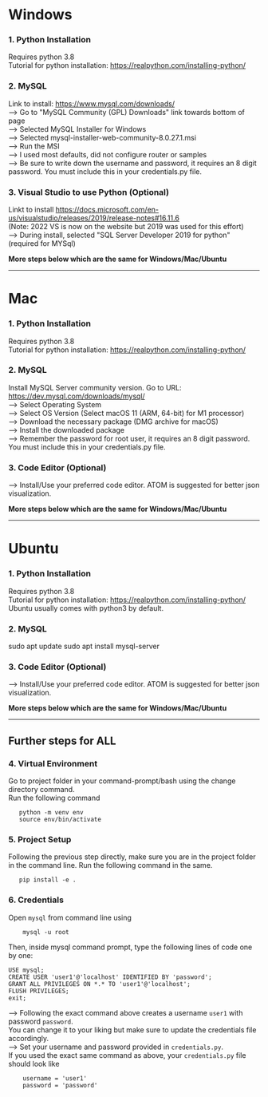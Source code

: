 
# Windows
### 1. Python Installation
Requires python 3.8  
Tutorial for python installation:
https://realpython.com/installing-python/  

### 2. MySQL

Link to install: https://www.mysql.com/downloads/  
--> Go to "MySQL Community (GPL) Downloads" link towards bottom of page  
--> Selected MySQL Installer for Windows  
--> Selected mysql-installer-web-community-8.0.27.1.msi  
--> Run the MSI  
--> I used most defaults, did not configure router or samples  
--> Be sure to write down the username and password, it requires an 8 digit password. You must include this in your credentials.py file. 

### 3. Visual Studio to use Python (Optional)
Linkt to install https://docs.microsoft.com/en-us/visualstudio/releases/2019/release-notes#16.11.6  
(Note: 2022 VS is now on the website but 2019 was used for this effort)  
--> During install, selected "SQL Server Developer 2019 for python" (required for MYSql)

**More steps below which are the same for Windows/Mac/Ubuntu**

--------------------------------------------------------------------------------------------

# Mac

### 1. Python Installation
Requires python 3.8  
Tutorial for python installation:
https://realpython.com/installing-python/ 

### 2. MySQL
Install MySQL Server community version. Go to URL: https://dev.mysql.com/downloads/mysql/  
--> Select Operating System  
--> Select OS Version (Select macOS 11 (ARM, 64-bit) for M1 processor)  
--> Download the necessary package (DMG archive for macOS)  
--> Install the downloaded package  
--> Remember the password for root user, it requires an 8 digit password. You must include this in your credentials.py file.  

### 3. Code Editor (Optional)
--> Install/Use your preferred code editor. ATOM is suggested for better json visualization.

**More steps below which are the same for Windows/Mac/Ubuntu**

--------------------------------------------------------------------------------------------
# Ubuntu

### 1. Python Installation
Requires python 3.8  
Tutorial for python installation: https://realpython.com/installing-python/  
Ubuntu usually comes with python3 by default.

### 2. MySQL
sudo apt update
sudo apt install mysql-server

### 3. Code Editor (Optional)
--> Install/Use your preferred code editor. ATOM is suggested for better json visualization.

**More steps below which are the same for Windows/Mac/Ubuntu**

--------------------------------------------------------------------------------------------

## Further steps for ALL

### 4. Virtual Environment
Go to project folder in your command-prompt/bash using the change directory command.  
Run the following command
```
   python -m venv env
   source env/bin/activate
```

### 5. Project Setup
Following the previous step directly, make sure you are in the project folder in the command line.
Run the following command in the same.
```
   pip install -e .
```


### 6. Credentials
Open `mysql` from command line using
```
    mysql -u root
```
Then, inside mysql command prompt, type the following lines of code one by one: 
```
USE mysql;  
CREATE USER 'user1'@'localhost' IDENTIFIED BY 'password';  
GRANT ALL PRIVILEGES ON *.* TO 'user1'@'localhost';  
FLUSH PRIVILEGES;
exit;
```
--> Following the exact command above creates a username `user1` with password `password`.   
You can change it to your liking but make sure to update the credentials file accordingly.  
--> Set your username and password provided in `credentials.py`.  
If you used the exact same command as above, your `credentials.py` file should look like 
```
    username = 'user1'
    password = 'password'
```
